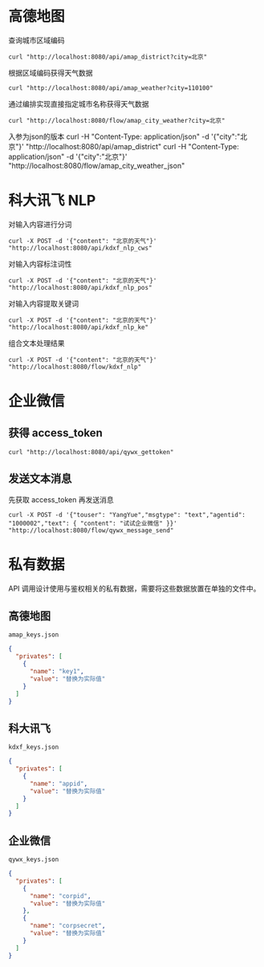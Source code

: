 # 高德地图

查询城市区域编码

```
curl "http://localhost:8080/api/amap_district?city=北京"
```

根据区域编码获得天气数据

```
curl "http://localhost:8080/api/amap_weather?city=110100"
```

通过编排实现直接指定城市名称获得天气数据

```
curl "http://localhost:8080/flow/amap_city_weather?city=北京"
```

入参为json的版本
curl -H "Content-Type: application/json" -d '{"city":"北京"}' "http://localhost:8080/api/amap_district"
curl -H "Content-Type: application/json" -d '{"city":"北京"}' "http://localhost:8080/flow/amap_city_weather_json"

# 科大讯飞 NLP

对输入内容进行分词

```
curl -X POST -d '{"content": "北京的天气"}' "http://localhost:8080/api/kdxf_nlp_cws"
```

对输入内容标注词性

```
curl -X POST -d '{"content": "北京的天气"}' "http://localhost:8080/api/kdxf_nlp_pos"
```

对输入内容提取关键词

```
curl -X POST -d '{"content": "北京的天气"}' "http://localhost:8080/api/kdxf_nlp_ke"
```

组合文本处理结果

```
curl -X POST -d '{"content": "北京的天气"}' "http://localhost:8080/flow/kdxf_nlp"
```

# 企业微信

## 获得 access_token

```
curl "http://localhost:8080/api/qywx_gettoken"
```

## 发送文本消息

先获取 access_token 再发送消息

```
curl -X POST -d '{"touser": "YangYue","msgtype": "text","agentid": "1000002","text": { "content": "试试企业微信" }}' "http://localhost:8080/flow/qywx_message_send"
```

# 私有数据

API 调用设计使用与鉴权相关的私有数据，需要将这些数据放置在单独的文件中。

## 高德地图

`amap_keys.json`

```json
{
  "privates": [
    {
      "name": "key1",
      "value": "替换为实际值"
    }
  ]
}
```

## 科大讯飞

`kdxf_keys.json`

```json
{
  "privates": [
    {
      "name": "appid",
      "value": "替换为实际值"
    }
  ]
}
```

## 企业微信

`qywx_keys.json`

```json
{
  "privates": [
    {
      "name": "corpid",
      "value": "替换为实际值"
    },
    {
      "name": "corpsecret",
      "value": "替换为实际值"
    }
  ]
}
```
